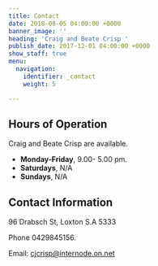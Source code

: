 ```yaml
---
title: Contact
date: 2018-08-05 04:00:00 +0000
banner_image: ''
heading: 'Craig and Beate Crisp '
publish_date: 2017-12-01 04:00:00 +0000
show_staff: true
menu:
  navigation:
    identifier: _contact
    weight: 5

---
```

## Hours of Operation

Craig and Beate Crisp are available.

* **Monday-Friday**, 9.00- 5.00 pm.
* **Saturdays**, N/A
* **Sundays**, N/A

## Contact Information

96 Drabsch St, Loxton S.A 5333

Phone 0429845156.

Email: cjcrisp@internode.on.net